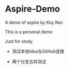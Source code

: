 # Aspire-Demo
A demo of aspire by Koy Ren

This is a personal demo

Just for study

* 测试本地Idea与GitHub连接
- 两个分支合并测试

